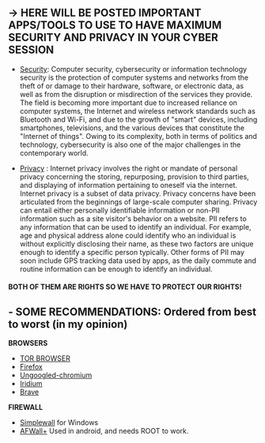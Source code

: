## -> HERE WILL BE POSTED IMPORTANT APPS/TOOLS TO USE TO HAVE MAXIMUM SECURITY AND PRIVACY IN YOUR CYBER SESSION ##

- [Security](https://en.wikipedia.org/wiki/Computer_security): Computer security, cybersecurity or 
information technology security is the protection of computer systems 
and networks from the theft of or damage to their hardware, software, or
 electronic data, as well as from the disruption or misdirection of the 
services they provide. The field is becoming more important due to 
increased reliance on computer systems, the Internet and wireless 
network standards such as Bluetooth and Wi-Fi, and due to the growth of 
"smart" devices, including smartphones, televisions, and the various 
devices that constitute the "Internet of things". Owing to its 
complexity, both in terms of politics and technology, cybersecurity is 
also one of the major challenges in the contemporary world.

- [Privacy](https://en.wikipedia.org/wiki/Internet_privacy) : Internet privacy involves the right or
 mandate of personal privacy concerning the storing, repurposing, 
provision to third parties, and displaying of information pertaining to 
oneself via the internet. Internet privacy is a subset of data privacy. 
Privacy concerns have been articulated from the beginnings of 
large-scale computer sharing. Privacy can entail either personally 
identifiable information or non-PII information such as a site visitor's
 behavior on a website. PII refers to any information that can be used 
to identify an individual. For example, age and physical address alone 
could identify who an individual is without explicitly disclosing their 
name, as these two factors are unique enough to identify a specific 
person typically. Other forms of PII may soon include GPS tracking data 
used by apps, as the daily commute and routine information can be enough
 to identify an individual.

#### BOTH OF THEM ARE RIGHTS SO WE HAVE TO PROTECT OUR RIGHTS! #### 

## - SOME RECOMMENDATIONS:  Ordered from best to worst (in my opinion)

**BROWSERS**
- [TOR BROWSER ](https://www.torproject.org/)
- [Firefox](https://www.mozilla.org/en-US/firefox/new/)
- [Ungoogled-chromium](https://github.com/Eloston/ungoogled-chromium/)
- [Iridium ](https://github.com/iridium-browser/iridium-browser)
- [Brave](https://brave.com/)

**FIREWALL** 
- [Simplewall](https://github.com/henrypp/simplewall) for Windows
- [AFWall+](https://github.com/ukanth/afwall) Used in android, and needs ROOT to work.
